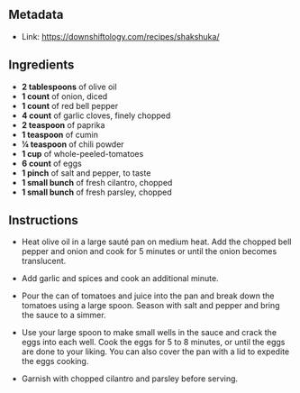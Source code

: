 ## Metadata
- Link: https://downshiftology.com/recipes/shakshuka/

## Ingredients
- **2 tablespoons** of olive oil
- **1 count** of onion, diced
- **1 count** of red bell pepper
- **4 count** of garlic cloves, finely chopped
- **2 teaspoon** of paprika
- **1 teaspoon** of cumin
- **¼ teaspoon** of chili powder
- **1 cup** of whole-peeled-tomatoes
- **6 count** of eggs
- **1 pinch** of salt and pepper, to taste
- **1 small bunch** of fresh cilantro, chopped
- **1 small bunch** of fresh parsley, chopped

## Instructions
- Heat olive oil in a large sauté pan on medium heat. Add the chopped bell pepper and onion and cook for 5 minutes or until the onion becomes translucent.
    
- Add garlic and spices and cook an additional minute.
    
- Pour the can of tomatoes and juice into the pan and break down the tomatoes using a large spoon. Season with salt and pepper and bring the sauce to a simmer.
    
- Use your large spoon to make small wells in the sauce and crack the eggs into each well. Cook the eggs for 5 to 8 minutes, or until the eggs are done to your liking. You can also cover the pan with a lid to expedite the eggs cooking.
    
- Garnish with chopped cilantro and parsley before serving.